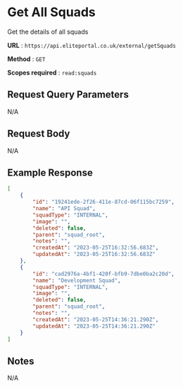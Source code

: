 
# Get All Squads

Get the details of all squads

**URL** : `https://api.eliteportal.co.uk/external/getSquads`

**Method** : `GET`

**Scopes required** : `read:squads`


## Request Query Parameters

N/A

## Request Body

N/A

## Example Response
```json
[
    {
        "id": "19241ede-2f26-411e-87cd-06f115bc7259",
        "name": "API Squad",
        "squadType": "INTERNAL",
        "image": "",
        "deleted": false,
        "parent": "squad_root",
        "notes": "",
        "createdAt": "2023-05-25T16:32:56.683Z",
        "updatedAt": "2023-05-25T16:32:56.683Z"
    },
    {
        "id": "cad2976a-4bf1-420f-bfb9-7dbe0ba2c20d",
        "name": "Development Squad",
        "squadType": "INTERNAL",
        "image": "",
        "deleted": false,
        "parent": "squad_root",
        "notes": "",
        "createdAt": "2023-05-25T14:36:21.290Z",
        "updatedAt": "2023-05-25T14:36:21.290Z"
    }
]
```

## Notes

N/A
